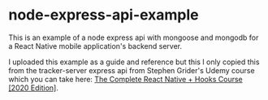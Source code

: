 # node-express-api-example
This is an example of a node express api with mongoose and mongodb for a React Native mobile application's backend server.

I uploaded this example as a guide and reference but this I only copied this from the tracker-server express api from Stephen Grider's Udemy course which you can take here: [The Complete React Native + Hooks Course [2020 Edition]](https://www.udemy.com/course/the-complete-react-native-and-redux-course/).